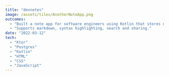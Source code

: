```yaml
---
title: "devnotes"
image: /assets/tiles/AnotherNoteApp.png
outcomes:
  - "Built a note app for software engineers using Kotlin that stores notes in a PostgreSQL database."
  - "Supports markdown, syntax highlighting, search and sharing."
date: "2022-03-12"
tech:
  - "Ktor"
  - "Postgres"
  - "Kotlin"
  - "HTML"
  - "CSS"
  - "JavaScript"
---
```

